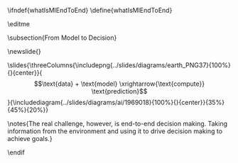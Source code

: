 \ifndef{whatIsMlEndToEnd}
\define{whatIsMlEndToEnd}

\editme

\subsection{From Model to Decision}

\newslide{}

\slides{\threeColumns{\includepng{../slides/diagrams/earth_PNG37}{100%}{}{center}}{$$\text{data} + \text{model} \xrightarrow{\text{compute}} \text{prediction}$$}{\includediagram{../slides/diagrams/ai/1969018}{100%}{}{center}}{35%}{45%}{20%}}

\notes{The real challenge, however, is end-to-end decision making. Taking information from the environment and using it to drive decision making to achieve goals.}

\endif
